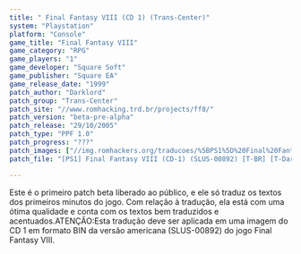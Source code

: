 ```yaml
---
title: " Final Fantasy VIII (CD 1) (Trans-Center)"
system: "Playstation"
platform: "Console"
game_title: "Final Fantasy VIII"
game_category: "RPG"
game_players: "1"
game_developer: "Square Soft"
game_publisher: "Square EA"
game_release_date: "1999"
patch_author: "Darklord"
patch_group: "Trans-Center"
patch_site: "//www.romhacking.trd.br/projects/ff8/"
patch_version: "beta-pre-alpha"
patch_release: "29/10/2005"
patch_type: "PPF 1.0"
patch_progress: "???"
patch_images: ["//img.romhackers.org/traducoes/%5BPS1%5D%20Final%20Fantasy%20VIII%20-%20Trans-Center%20-%201.png","//img.romhackers.org/traducoes/%5BPS1%5D%20Final%20Fantasy%20VIII%20-%20Trans-Center%20-%202.png","//img.romhackers.org/traducoes/%5BPS1%5D%20Final%20Fantasy%20VIII%20-%20Trans-Center%20-%203.png"]
patch_file: "[PS1] Final Fantasy VIII (CD-1) (SLUS-00892) [T-BR] [T-Darklord e grande elenco G-Trans-Center] [V-beta-pre-alpha A-2005].zip"

---
```

Este é o primeiro patch beta liberado ao público, e ele só traduz os textos dos primeiros minutos do jogo. Com relação à tradução, ela está com uma ótima qualidade e conta com os textos bem traduzidos e acentuados.ATENÇÃO:Esta tradução deve ser aplicada em uma imagem do CD 1 em formato BIN da versão americana (SLUS-00892) do jogo Final Fantasy VIII.